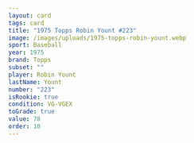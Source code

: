 ```yaml
---
layout: card
tags: card
title: "1975 Topps Robin Yount #223"
image: /images/uploads/1975-topps-robin-yount.webp
sport: Baseball
year: 1975
brand: Topps
subset: ""
player: Robin Yount
lastName: Yount
number: "223"
isRookie: true
condition: VG-VGEX
toGrade: true
value: 78
order: 10
---
```

